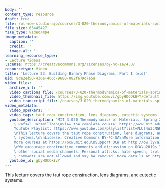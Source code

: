 ```yaml
---
body: ''
content_type: resource
draft: true
file: /ol-ocw-studio-app/courses/3-020-thermodynamics-of-materials-spring-2021/mit3_020s21_lecture_23_1080p_360p_16_9.mp4
file_size: 63445427
file_type: video/mp4
image_metadata:
  caption: ''
  credit: ''
  image-alt: ''
learning_resource_types:
- Lecture Videos
license: https://creativecommons.org/licenses/by-nc-sa/4.0/
resourcetype: Video
title: 'Lecture 23: Building Binary Phase Diagrams, Part I (old)'
uid: 9de2ed50-436e-4665-9680-082f679c7e5a
video_files:
  archive_url: ''
  video_captions_file: /courses/3-020-thermodynamics-of-materials-spring-2021/1Ag0Z4n7Uz_EoclthLQs-qZX-BbR3F8Bt_transcript.webvtt
  video_thumbnail_file: https://img.youtube.com/vi/gbyHOCOkBvY/default.jpg
  video_transcript_file: /courses/3-020-thermodynamics-of-materials-spring-2021/1Ag0Z4n7Uz_EoclthLQs-qZX-BbR3F8Bt_transcript.pdf
video_metadata:
  video_speakers: ''
  video_tags: taut rope construction, lens diagrams, eutectic systems
  youtube_description: "MIT 3.020 Thermodynamics of Materials, Spring 2021\nInstructor:\
    \ Rafael Jaramillo\n\nView the complete course: https://ocw.mit.edu/courses/3-020-thermodynamics-of-materials-spring-2021/\n\
    YouTube Playlist: https://www.youtube.com/playlist?list=PLUl4u3cNGP61g-yRbJz4ghFPJLiok1HxX\n\
    \nThis lecture covers the taut rope construction, lens diagrams, and eutectic\
    \ systems.\n\nLicense: Creative Commons BY-NC-SA\nMore information at https://ocw.mit.edu/terms\n\
    More courses at https://ocw.mit.edu\nSupport OCW at http://ow.ly/a1If50zVRlQ\n\
    \nWe encourage constructive comments and discussion on OCW\u2019s YouTube and\
    \ other social media channels. Personal attacks, hate speech, trolling, and inappropriate\
    \ comments are not allowed and may be removed. More details at https://ocw.mit.edu/comments."
  youtube_id: gbyHOCOkBvY
---
```

This lecture covers the taut rope construction, lens diagrams, and eutectic systems.
